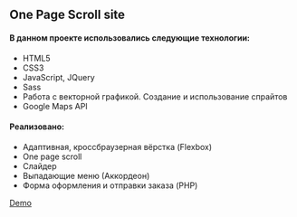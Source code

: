 ## One Page Scroll site

#### В данном проекте использовались следующие технологии:
* HTML5
* CSS3
* JavaScript, JQuery
* Sass
* Работа с векторной графикой. Создание и использование спрайтов
* Google Maps API

#### Реализовано:
* Адаптивная, кроссбраузерная вёрстка (Flexbox)
* One page scroll
* Слайдер
* Выпадающие меню (Аккордеон)
* Форма оформления и отправки заказа (PHP)

[Demo](https://vlatskiy.github.io/PerfectBurger/)

